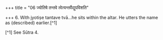 +++
title = "06 ज्योतिषे तन्तवे त्वेत्यन्तर्वेद्युपविशति"

+++
6. With jyotiṣe tantave tvā...he sits within the altar. He utters the name as (described) earlier.[^1]  

[^1] See Sūtra 4.
